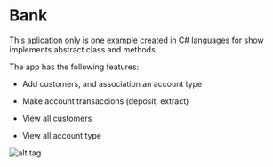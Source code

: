 # Bank

This aplication only is one example created in C# languages for show implements abstract class and methods.

The app has the following features:

* Add customers, and association an account type

* Make account transaccions (deposit, extract)

* View all customers

* View all account type


![alt tag](https://www.imageupload.co.uk/images/2015/05/30/Capture1.png)
